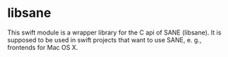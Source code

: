 # libsane
This swift module is a wrapper library for the C api of SANE (libsane). It is supposed to be used in swift projects that want to use SANE, e. g., frontends for Mac OS X.